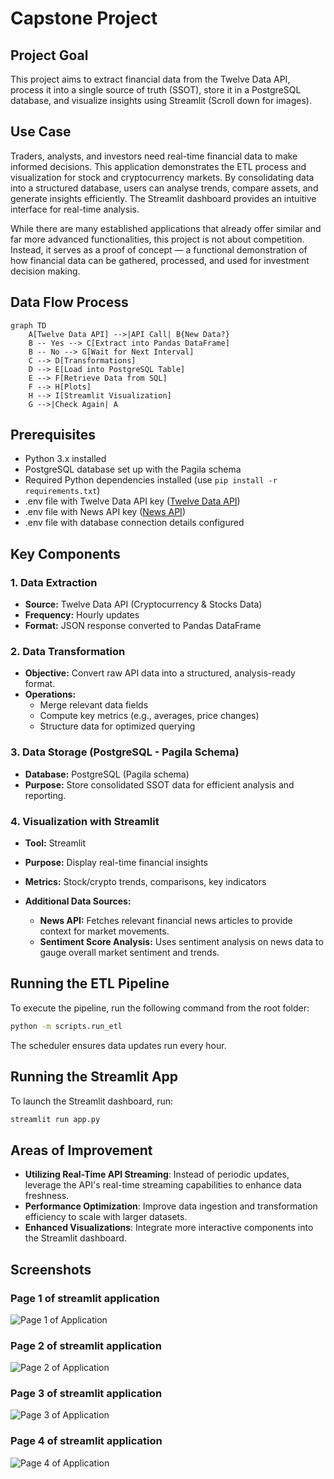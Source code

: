 # Capstone Project

## Project Goal

This project aims to extract financial data from the Twelve Data API, process it into a single source of truth (SSOT), store it in a PostgreSQL database, and visualize insights using Streamlit (Scroll down for images).

## Use Case

Traders, analysts, and investors need real-time financial data to make informed decisions. This application demonstrates the ETL process and visualization for stock and cryptocurrency markets. By consolidating data into a structured  database, users can analyse trends, compare assets, and generate insights efficiently. The Streamlit dashboard provides an intuitive interface for real-time analysis.

While there are many established applications  that already offer similar and far more advanced functionalities, this project is not about competition. Instead, it serves as a proof of concept — a functional demonstration of how financial data can be gathered, processed, and used for investment decision making.

## Data Flow Process

```mermaid
graph TD
    A[Twelve Data API] -->|API Call| B{New Data?}
    B -- Yes --> C[Extract into Pandas DataFrame]
    B -- No --> G[Wait for Next Interval]
    C --> D[Transformations]
    D --> E[Load into PostgreSQL Table]
    E --> F[Retrieve Data from SQL]
    F --> H[Plots]
    H --> I[Streamlit Visualization]
    G -->|Check Again| A
```

## Prerequisites

- Python 3.x installed
- PostgreSQL database set up with the Pagila schema
- Required Python dependencies installed (use `pip install -r requirements.txt`)
- .env file with Twelve Data API key ([Twelve Data API](https://twelvedata.com/))
- .env file with News API key ([News API](https://newsapi.org/))
- .env file with database connection details configured

## Key Components

### **1. Data Extraction**

- **Source:** Twelve Data API (Cryptocurrency & Stocks Data)
- **Frequency:** Hourly updates
- **Format:** JSON response converted to Pandas DataFrame

### **2. Data Transformation**

- **Objective:** Convert raw API data into a structured, analysis-ready format.
- **Operations:**
  - Merge relevant data fields
  - Compute key metrics (e.g., averages, price changes)
  - Structure data for optimized querying

### **3. Data Storage (PostgreSQL - Pagila Schema)**

- **Database:** PostgreSQL (Pagila schema)
- **Purpose:** Store consolidated SSOT data for efficient analysis and reporting.

### **4. Visualization with Streamlit**

- **Tool:** Streamlit

- **Purpose:** Display real-time financial insights

- **Metrics:** Stock/crypto trends, comparisons, key indicators

- **Additional Data Sources:**

  - **News API:** Fetches relevant financial news articles to provide context for market movements.
  - **Sentiment Score Analysis:** Uses sentiment analysis on news data to gauge overall market sentiment and trends.

## Running the ETL Pipeline

To execute the pipeline, run the following command from the root folder:

```sh
python -m scripts.run_etl
```

The scheduler ensures data updates run every hour.

## Running the Streamlit App

To launch the Streamlit dashboard, run:

```sh
streamlit run app.py
```

## Areas of Improvement

- **Utilizing Real-Time API Streaming**: Instead of periodic updates, leverage the API's real-time streaming capabilities to enhance data freshness.
- **Performance Optimization**: Improve data ingestion and transformation efficiency to scale with larger datasets.
- **Enhanced Visualizations**: Integrate more interactive components into the Streamlit dashboard.

## Screenshots

### Page 1 of streamlit application
![Page 1 of Application](images/market_overview.png)
### Page 2 of streamlit application
![Page 2 of Application](images/crypto_trends.png)
### Page 3 of streamlit application
![Page 3 of Application](images/tech_stocks.png)
### Page 4 of streamlit application
![Page 4 of Application](images/market_insights.png)


